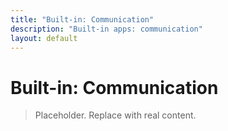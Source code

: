```yaml
---
title: "Built-in: Communication"
description: "Built-in apps: communication"
layout: default
---
```

# Built-in: Communication

> Placeholder. Replace with real content.
